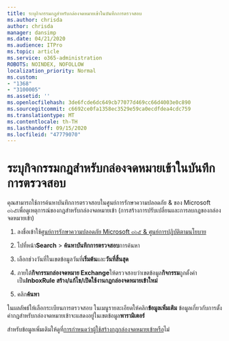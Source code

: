 ```yaml
---
title: ระบุกิจกรรมกฎสำหรับกล่องจดหมายเข้าในบันทึกการตรวจสอบ
ms.author: chrisda
author: chrisda
manager: dansimp
ms.date: 04/21/2020
ms.audience: ITPro
ms.topic: article
ms.service: o365-administration
ROBOTS: NOINDEX, NOFOLLOW
localization_priority: Normal
ms.custom:
- "1368"
- "3100005"
ms.assetid: ''
ms.openlocfilehash: 3de6fcde6dc649cb77077d469cc66d4003e0c890
ms.sourcegitcommit: c6692ce0fa1358ec3529e59ca0ecdfdea4cdc759
ms.translationtype: MT
ms.contentlocale: th-TH
ms.lasthandoff: 09/15/2020
ms.locfileid: "47779070"
---
```

# <a name="identify-inbox-rule-activity-in-audit-logs"></a>ระบุกิจกรรมกฎสำหรับกล่องจดหมายเข้าในบันทึกการตรวจสอบ

คุณสามารถใช้การค้นหาบันทึกการตรวจสอบในศูนย์การรักษาความปลอดภัย & ของ Microsoft ๓๖๕เพื่อดูเหตุการณ์ของกฎสำหรับกล่องจดหมายเข้า (การสร้างการปรับเปลี่ยนและการลบกฎของกล่องจดหมายเข้า)

1. ลงชื่อเข้าใช้[ศูนย์การรักษาความปลอดภัย Microsoft ๓๖๕ & ศูนย์การปฏิบัติตามนโยบาย](https://protection.office.com/)

2. ไปที่หน้า**Search**  >  **ค้นหาบันทึกการตรวจสอบ**การค้นหา

3. เลือกช่วงวันที่ในเขตข้อมูลวันที่**เริ่มต้น**และ**วันที่สิ้นสุด**

4. ภายใต้**กิจกรรมกล่องจดหมาย Exchange**ให้ตรวจสอบว่าเขตข้อมูล**กิจกรรม**ถูกตั้งค่าเป็น**InboxRule สร้าง/แก้ไข/เปิดใช้งานกฎกล่องจดหมายเข้าใหม่**

5. คลิก**ค้นหา**

ในผลลัพธ์ให้เลือกระเบียนการตรวจสอบ ในเมนูรายละเอียดให้คลิก**ข้อมูลเพิ่มเติม** ข้อมูลเกี่ยวกับการตั้งค่ากฎสำหรับกล่องจดหมายเข้าจะแสดงอยู่ในเขตข้อมูล**พารามิเตอร์**

สำหรับข้อมูลเพิ่มเติมให้ดูที่[การกำหนดว่าผู้ใช้สร้างกฎกล่องจดหมายเข้าหรือ](https://docs.microsoft.com//office365/securitycompliance/auditing-troubleshooting-scenarios#determining-if-a-user-created-an-inbox-rule)ไม่
